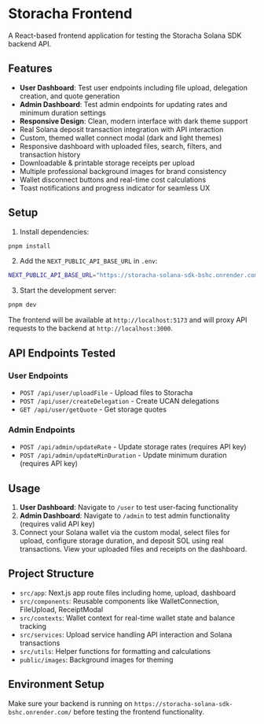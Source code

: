 # Storacha Frontend

A React-based frontend application for testing the Storacha Solana SDK backend API.

## Features

- **User Dashboard**: Test user endpoints including file upload, delegation creation, and quote generation
- **Admin Dashboard**: Test admin endpoints for updating rates and minimum duration settings
- **Responsive Design**: Clean, modern interface with dark theme support
- Real Solana deposit transaction integration with API interaction
- Custom, themed wallet connect modal (dark and light themes)
- Responsive dashboard with uploaded files, search, filters, and transaction history
- Downloadable & printable storage receipts per upload
- Multiple professional background images for brand consistency
- Wallet disconnect buttons and real-time cost calculations
- Toast notifications and progress indicator for seamless UX

## Setup

1. Install dependencies:
```bash
pnpm install
```
2. Add the `NEXT_PUBLIC_API_BASE_URL` in `.env`:
```bash
NEXT_PUBLIC_API_BASE_URL="https://storacha-solana-sdk-bshc.onrender.com/api"
```

3. Start the development server:
```bash
pnpm dev
```

The frontend will be available at `http://localhost:5173` and will proxy API requests to the backend at `http://localhost:3000`.

## API Endpoints Tested

### User Endpoints
- `POST /api/user/uploadFile` - Upload files to Storacha
- `POST /api/user/createDelegation` - Create UCAN delegations
- `GET /api/user/getQuote` - Get storage quotes

### Admin Endpoints
- `POST /api/admin/updateRate` - Update storage rates (requires API key)
- `POST /api/admin/updateMinDuration` - Update minimum duration (requires API key)

## Usage

1. **User Dashboard**: Navigate to `/user` to test user-facing functionality  
2. **Admin Dashboard**: Navigate to `/admin` to test admin functionality (requires valid API key)  
3. Connect your Solana wallet via the custom modal, select files for upload, configure storage duration, and deposit SOL using real transactions. View your uploaded files and receipts on the dashboard.

## Project Structure

- `src/app`: Next.js app route files including home, upload, dashboard  
- `src/components`: Reusable components like WalletConnection, FileUpload, ReceiptModal  
- `src/contexts`: Wallet context for real-time wallet state and balance tracking  
- `src/services`: Upload service handling API interaction and Solana transactions  
- `src/utils`: Helper functions for formatting and calculations  
- `public/images`: Background images for theming  

## Environment Setup

Make sure your backend is running on `https://storacha-solana-sdk-bshc.onrender.com/` before testing the frontend functionality.
